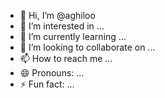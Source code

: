 - 👋 Hi, I’m @aghiloo
- 👀 I’m interested in ...
- 🌱 I’m currently learning ...
- 💞️ I’m looking to collaborate on ...
- 📫 How to reach me ...
- 😄 Pronouns: ...
- ⚡ Fun fact: ...

<!---
aghiloo/aghiloo is a ✨ special ✨ repository because its `README.md` (this file) appears on your GitHub profile.
You can click the Preview link to take a look at your changes.
--->
